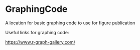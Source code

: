 # GraphingCode
A location for basic graphing code to use for figure publication

Useful links for graphing code: 

https://www.r-graph-gallery.com/
